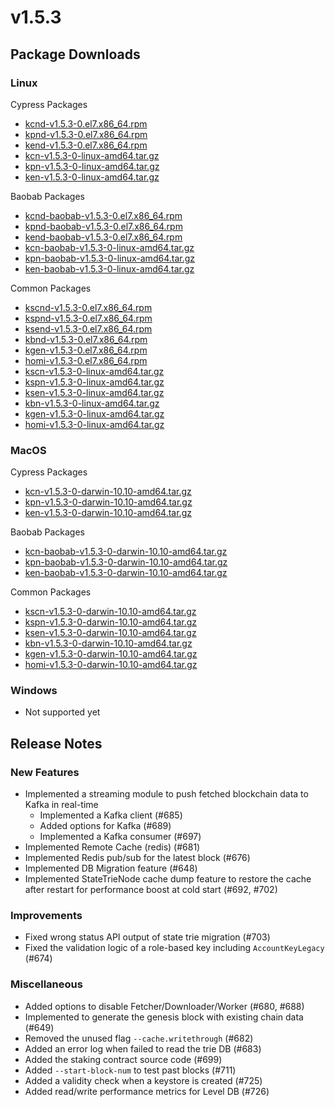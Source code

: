 # v1.5.3

## Package Downloads <a id="package-downloads"></a>

### Linux <a id="linux"></a>

Cypress Packages

* [kcnd-v1.5.3-0.el7.x86\_64.rpm](http://packages.klaytn.net/klaytn/v1.5.3/kcnd-v1.5.3-0.el7.x86_64.rpm)
* [kpnd-v1.5.3-0.el7.x86\_64.rpm](http://packages.klaytn.net/klaytn/v1.5.3/kpnd-v1.5.3-0.el7.x86_64.rpm)
* [kend-v1.5.3-0.el7.x86\_64.rpm](http://packages.klaytn.net/klaytn/v1.5.3/kend-v1.5.3-0.el7.x86_64.rpm)
* [kcn-v1.5.3-0-linux-amd64.tar.gz](http://packages.klaytn.net/klaytn/v1.5.3/kcn-v1.5.3-0-linux-amd64.tar.gz)
* [kpn-v1.5.3-0-linux-amd64.tar.gz](http://packages.klaytn.net/klaytn/v1.5.3/kpn-v1.5.3-0-linux-amd64.tar.gz)
* [ken-v1.5.3-0-linux-amd64.tar.gz](http://packages.klaytn.net/klaytn/v1.5.3/ken-v1.5.3-0-linux-amd64.tar.gz)

Baobab Packages

* [kcnd-baobab-v1.5.3-0.el7.x86\_64.rpm](http://packages.klaytn.net/klaytn/v1.5.3/kcnd-baobab-v1.5.3-0.el7.x86_64.rpm)
* [kpnd-baobab-v1.5.3-0.el7.x86\_64.rpm](http://packages.klaytn.net/klaytn/v1.5.3/kpnd-baobab-v1.5.3-0.el7.x86_64.rpm)
* [kend-baobab-v1.5.3-0.el7.x86\_64.rpm](http://packages.klaytn.net/klaytn/v1.5.3/kend-baobab-v1.5.3-0.el7.x86_64.rpm)
* [kcn-baobab-v1.5.3-0-linux-amd64.tar.gz](http://packages.klaytn.net/klaytn/v1.5.3/kcn-baobab-v1.5.3-0-linux-amd64.tar.gz)
* [kpn-baobab-v1.5.3-0-linux-amd64.tar.gz](http://packages.klaytn.net/klaytn/v1.5.3/kpn-baobab-v1.5.3-0-linux-amd64.tar.gz)
* [ken-baobab-v1.5.3-0-linux-amd64.tar.gz](http://packages.klaytn.net/klaytn/v1.5.3/ken-baobab-v1.5.3-0-linux-amd64.tar.gz)

Common Packages

* [kscnd-v1.5.3-0.el7.x86\_64.rpm](http://packages.klaytn.net/klaytn/v1.5.3/kscnd-v1.5.3-0.el7.x86_64.rpm)
* [kspnd-v1.5.3-0.el7.x86\_64.rpm](http://packages.klaytn.net/klaytn/v1.5.3/kspnd-v1.5.3-0.el7.x86_64.rpm)
* [ksend-v1.5.3-0.el7.x86\_64.rpm](http://packages.klaytn.net/klaytn/v1.5.3/ksend-v1.5.3-0.el7.x86_64.rpm)
* [kbnd-v1.5.3-0.el7.x86\_64.rpm](http://packages.klaytn.net/klaytn/v1.5.3/kbnd-v1.5.3-0.el7.x86_64.rpm)
* [kgen-v1.5.3-0.el7.x86\_64.rpm](http://packages.klaytn.net/klaytn/v1.5.3/kgen-v1.5.3-0.el7.x86_64.rpm)
* [homi-v1.5.3-0.el7.x86\_64.rpm](http://packages.klaytn.net/klaytn/v1.5.3/homi-v1.5.3-0.el7.x86_64.rpm)
* [kscn-v1.5.3-0-linux-amd64.tar.gz](http://packages.klaytn.net/klaytn/v1.5.3/kscn-v1.5.3-0-linux-amd64.tar.gz)
* [kspn-v1.5.3-0-linux-amd64.tar.gz](http://packages.klaytn.net/klaytn/v1.5.3/kspn-v1.5.3-0-linux-amd64.tar.gz)
* [ksen-v1.5.3-0-linux-amd64.tar.gz](http://packages.klaytn.net/klaytn/v1.5.3/ksen-v1.5.3-0-linux-amd64.tar.gz)
* [kbn-v1.5.3-0-linux-amd64.tar.gz](http://packages.klaytn.net/klaytn/v1.5.3/kbn-v1.5.3-0-linux-amd64.tar.gz)
* [kgen-v1.5.3-0-linux-amd64.tar.gz](http://packages.klaytn.net/klaytn/v1.5.3/kgen-v1.5.3-0-linux-amd64.tar.gz)
* [homi-v1.5.3-0-linux-amd64.tar.gz](http://packages.klaytn.net/klaytn/v1.5.3/homi-v1.5.3-0-linux-amd64.tar.gz)

### MacOS <a id="macos"></a>

Cypress Packages

* [kcn-v1.5.3-0-darwin-10.10-amd64.tar.gz](http://packages.klaytn.net/klaytn/v1.5.3/kcn-v1.5.3-0-darwin-10.10-amd64.tar.gz)
* [kpn-v1.5.3-0-darwin-10.10-amd64.tar.gz](http://packages.klaytn.net/klaytn/v1.5.3/kpn-v1.5.3-0-darwin-10.10-amd64.tar.gz)
* [ken-v1.5.3-0-darwin-10.10-amd64.tar.gz](http://packages.klaytn.net/klaytn/v1.5.3/ken-v1.5.3-0-darwin-10.10-amd64.tar.gz)

Baobab Packages

* [kcn-baobab-v1.5.3-0-darwin-10.10-amd64.tar.gz](http://packages.klaytn.net/klaytn/v1.5.3/kcn-baobab-v1.5.3-0-darwin-10.10-amd64.tar.gz)
* [kpn-baobab-v1.5.3-0-darwin-10.10-amd64.tar.gz](http://packages.klaytn.net/klaytn/v1.5.3/kpn-baobab-v1.5.3-0-darwin-10.10-amd64.tar.gz)
* [ken-baobab-v1.5.3-0-darwin-10.10-amd64.tar.gz](http://packages.klaytn.net/klaytn/v1.5.3/ken-baobab-v1.5.3-0-darwin-10.10-amd64.tar.gz)

Common Packages

* [kscn-v1.5.3-0-darwin-10.10-amd64.tar.gz](http://packages.klaytn.net/klaytn/v1.5.3/kscn-v1.5.3-0-darwin-10.10-amd64.tar.gz)
* [kspn-v1.5.3-0-darwin-10.10-amd64.tar.gz](http://packages.klaytn.net/klaytn/v1.5.3/kspn-v1.5.3-0-darwin-10.10-amd64.tar.gz)
* [ksen-v1.5.3-0-darwin-10.10-amd64.tar.gz](http://packages.klaytn.net/klaytn/v1.5.3/ksen-v1.5.3-0-darwin-10.10-amd64.tar.gz)
* [kbn-v1.5.3-0-darwin-10.10-amd64.tar.gz](http://packages.klaytn.net/klaytn/v1.5.3/kbn-v1.5.3-0-darwin-10.10-amd64.tar.gz)
* [kgen-v1.5.3-0-darwin-10.10-amd64.tar.gz](http://packages.klaytn.net/klaytn/v1.5.3/kgen-v1.5.3-0-darwin-10.10-amd64.tar.gz)
* [homi-v1.5.3-0-darwin-10.10-amd64.tar.gz](http://packages.klaytn.net/klaytn/v1.5.3/homi-v1.5.3-0-darwin-10.10-amd64.tar.gz)

### Windows <a id="windows"></a>

* Not supported yet

## Release Notes <a id="release-notes"></a>

### New Features

* Implemented a streaming module to push fetched blockchain data to Kafka in real-time
  * Implemented a Kafka client \(\#685\)  
  * Added options for Kafka \(\#689\)
  * Implemented a Kafka consumer \(\#697\)
* Implemented Remote Cache \(redis\) \(\#681\)
* Implemented Redis pub/sub for the latest block \(\#676\) 
* Implemented DB Migration feature \(\#648\)
* Implemented StateTrieNode cache dump feature to restore the cache after restart for performance boost at cold start \(\#692, \#702\)

### Improvements

* Fixed wrong status API output of state trie migration \(\#703\)
* Fixed the validation logic of a role-based key including `AccountKeyLegacy` \(\#674\)

### Miscellaneous

* Added options to disable Fetcher/Downloader/Worker \(\#680, \#688\)
* Implemented to generate the genesis block with existing chain data \(\#649\)
* Removed the unused flag `--cache.writethrough` \(\#682\)
* Added an error log when failed to read the trie DB \(\#683\)
* Added the staking contract source code \(\#699\)
* Added `--start-block-num` to test past blocks \(\#711\)  
* Added a validity check when a keystore is created \(\#725\)
* Added read/write performance metrics for Level DB \(\#726\) 

